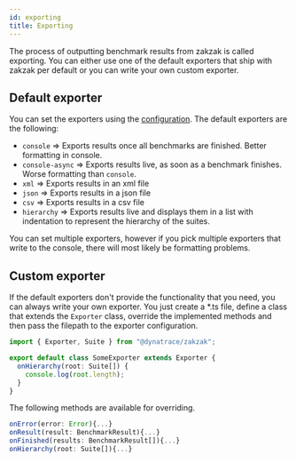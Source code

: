 ```yaml
---
id: exporting
title: Exporting
---
```


The process of outputting benchmark results from zakzak is called exporting. You can either use one of the default exporters that ship with zakzak per default or you can write your own custom exporter.

## Default exporter

You can set the exporters using the [configuration](configuring.md).
The default exporters are the following:

- `console` => Exports results once all benchmarks are finished. Better formatting in console.
- `console-async` => Exports results live, as soon as a benchmark finishes. Worse formatting than `console`.
- `xml` => Exports results in an xml file
- `json` => Exports results in a json file
- `csv` => Exports results in a csv file
- `hierarchy` => Exports results live and displays them in a list with indentation to represent the hierarchy of the suites.

You can set multiple exporters, however if you pick multiple exporters that write to the console, there will most likely be formatting problems.

## Custom exporter

If the default exporters don't provide the functionality that you need, you can always write your own exporter.
You just create a \*.ts file, define a class that extends the `Exporter` class, override the implemented methods and then pass the filepath to the exporter configuration.

```ts
import { Exporter, Suite } from "@dynatrace/zakzak";

export default class SomeExporter extends Exporter {
  onHierarchy(root: Suite[]) {
    console.log(root.length);
  }
}
```

The following methods are available for overriding.

```ts
onError(error: Error){...}
onResult(result: BenchmarkResult){...}
onFinished(results: BenchmarkResult[]){...}
onHierarchy(root: Suite[]){...}
```
